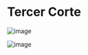 # Tercer Corte

![image](https://user-images.githubusercontent.com/31961588/153673636-597e594f-1425-4a2d-ab14-8441731205c1.png)

![image](https://user-images.githubusercontent.com/31961588/153673666-ba88d2fc-d392-4c07-a699-5e6aad785d10.png)
